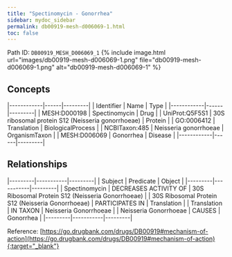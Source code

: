 ```yaml
---
title: "Spectinomycin - Gonorrhea"
sidebar: mydoc_sidebar
permalink: db00919-mesh-d006069-1.html
toc: false 
---
```



Path ID: `DB00919_MESH_D006069_1`
{% include image.html url="images/db00919-mesh-d006069-1.png" file="db00919-mesh-d006069-1.png" alt="db00919-mesh-d006069-1" %}

## Concepts

|------------|------|---------|
| Identifier | Name | Type    |
|------------|------|---------|
| MESH:D000198 | Spectinomycin | Drug |
| UniProt:Q5F5S1 | 30S ribosomal protein S12 (Neisseria gonorrhoeae) | Protein |
| GO:0006412 | Translation | BiologicalProcess |
| NCBITaxon:485 | Neisseria gonorrhoeae | OrganismTaxon |
| MESH:D006069 | Gonorrhea | Disease |
|------------|------|---------|

## Relationships

|---------|-----------|---------|
| Subject | Predicate | Object  |
|---------|-----------|---------|
| Spectinomycin | DECREASES ACTIVITY OF | 30S Ribosomal Protein S12 (Neisseria Gonorrhoeae) |
| 30S Ribosomal Protein S12 (Neisseria Gonorrhoeae) | PARTICIPATES IN | Translation |
| Translation | IN TAXON | Neisseria Gonorrhoeae |
| Neisseria Gonorrhoeae | CAUSES | Gonorrhea |
|---------|-----------|---------|

Reference: [https://go.drugbank.com/drugs/DB00919#mechanism-of-action](https://go.drugbank.com/drugs/DB00919#mechanism-of-action){:target="_blank"}